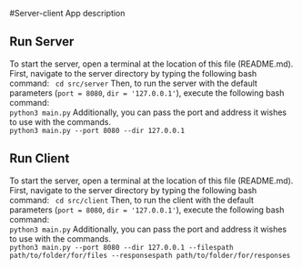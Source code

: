 #Server-client App
description

## Run Server
To start the server, open a terminal at the location of this file (README.md). First, navigate to the server directory by typing the following bash command: 
    ``` 
    cd src/server
    ```
Then, to run the server with the default parameters (`port = 8080`, `dir = '127.0.0.1'`), execute the following bash command:    
    ```
    python3 main.py
    ```
Additionally, you can pass the port and address it wishes to use with the commands.    
    ```
    python3 main.py --port 8080 --dir 127.0.0.1
    ```

## Run Client
To start the server, open a terminal at the location of this file (README.md). First, navigate to the server directory by typing the following bash command: 
    ``` 
    cd src/client
    ```
Then, to run the client with the default parameters (`port = 8080`, `dir = '127.0.0.1'`), execute the following bash command:    
    ```
    python3 main.py
    ```
Additionally, you can pass the port and address it wishes to use with the commands.    
    ```
    python3 main.py --port 8080 --dir 127.0.0.1 --filespath path/to/folder/for/files --responsespath path/to/folder/for/responses
    ```


